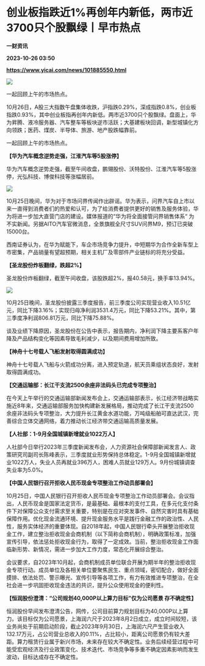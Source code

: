 # 创业板指跌近1%再创年内新低，两市近3700只个股飘绿丨早市热点
**一财资讯**

**2023-10-26 03:50**

**https://www.yicai.com/news/101885550.html**

![](https://imgcdn.yicai.com/uppics/slides/2023/10/3ad789b3abcf9dc4681881998e1326a2.jpg)

一起回顾上午的市场热点。

10月26日，A股三大指数午盘集体收跌，沪指跌0.29%，深成指跌0.8%，创业板指跌0.93%，其中创业板指再创年内新低。两市近3700只个股飘绿。盘面上，华为昇腾、液冷服务器、汽车整车等板块逆市活跃；大基建板块回调，新型城镇化方向领跌；医药、煤炭、半导体、旅游、地产股跌幅靠前。

一起回顾上午的市场热点。

**【华为汽车概念逆势走强，江淮汽车等5股涨停】**

华为汽车概念逆势走强，截至午间收盘，鹏翎股份、沃特股份、江淮汽车等5股涨停，光弘科技、博俊科技等涨幅居前。

![](https://imgcdn.yicai.com/uppics/images/2023/10/48ea67f5b27b5d84378ed8d0b3afcb0d.jpg)

10月25日晚间，华为对于市场问界传闻作出辟谣。华为表示，问界汽车自上市以来一直得到消费者们的热爱和认可，为了给消费者提供更好的销售及服务体验，华为将进一步加大直营门店的建设。媒体报道的“华为将全面接管问界销售体系“ 为不实新闻。另据AITO汽车官微消息，全景旗舰全尺寸SUV问界M9，预订已突破15000台。

西南证券认为，在华为赋能下，车企市场竞争力提升，中短期华为合作全新车型上市密集，产品销量有望超预期，相关主机厂及零部件产业链标的将充分受益。

**【圣龙股份炸板翻绿，跌超2%】**

圣龙股份炸板翻绿，截至午间收盘，该股跌超2%，报40.58元，换手率13.94%。

![](https://imgcdn.yicai.com/uppics/images/2023/10/f9977149f7cf02cc960950bbb8efccff.jpg)

10月25日晚间，圣龙股份披露三季度报告，前三季度公司实现营业收入10.51亿元，同比下降3.16%；实现归母净利润3531.4万元，同比下降53.21%。其中，第三季度净利润806.81万元，同比下降75.88%。

谈及业绩下降原因，圣龙股份在公告中表示，报告期内，净利润下降主要系客户年降及产品结构变化等因素导致毛利减少，以及期间费用增加所致。

**【神舟十七号载人飞船发射取得圆满成功】**

神舟十七号载人飞船与火箭成功分离，进入预定轨道，航天员乘组状态良好，发射取得圆满成功。

**【交通运输部：长江干支流2500余座非法码头已完成专项整治】**

在今天上午举行的交通运输部新闻发布会上，交通运输部表示，长江经济带战略实施近8年来，交通运输部服务加快构建新发展格局，推动完成了长江干支流2500余座非法码头专项整治，大力提升长江黄金水道功能，万吨级船舶可直达武汉，完善综合立体交通网络，着力推动长江经济带交通运输高质量发展。

**【人社部：1-9月全国城镇新增就业1022万人】**

人社部今日举行2023年三季度新闻发布会，人力资源社会保障部新闻发言人、政策研究司副司长陈峰表示，三季度就业形势保持总体稳定。1-9月全国城镇新增就业1022万人，失业人员再就业396万人，困难人员就业129万人。9月份城镇调查失业率为5.0%。

**【中国人民银行召开拒收人民币现金专项整治工作动员部署会】**

10月25日，中国人民银行召开拒收人民币现金专项整治工作动员部署会。会议指出，人民币现金是国家法定货币，是最基础、最根本的支付工具，在多元化支付条件下对保障公众支付需求至关重要，特别是在应对突发事件、自然灾害时具有基础保障作用。优化现金流通环境、提升现金服务水平是践行金融工作的政治性、人民性，服务实体经济的重要体现。自2018年起，中国人民银行牵头开展整治拒收现金工作，建立整治拒收现金会商机制（以下简称会商机制），明确政策标准，加强宣传引导，依法惩处拒收现金行为，取得了一定成效。当前，整治拒收现金工作面临新形势、新情况，需进一步加大工作力度，常态化开展综合整治。

会议要求，自2023年10月起，会商机制成员单位联合开展为期半年的整治拒收现金专项行动。成员单位及各相关单位要聚焦民生、重点领域，密切配合，做好全面摸排、依法处罚、警示曝光、宣传引导等各项工作，有力有效推进专项整治，在全社会进一步巩固拒收现金违法的共识，提升公众使用现金的便利性。

**【恒润股份澄清：“公司规划40,000P以上算力目标”仅为公司愿景 存不确定性】**

恒润股份早间发布澄清公告，网传，公司目前算力规划目标为40,000P以上算力。该目标仅为公司愿景，上海润六尺于2023年8月2日成立，成立时间较短，该业务尚处于前期启动阶段，截止2023年9月30日，上海润六尺产生营业收入132.17万元，占公司营业总收入的0.11%，占比较小，距离公司愿景仍有较大差距。算力租赁行业属于新兴市场，未来存在较大不确定性。业务后续经营过程中可能受宏观经济及行业政策变化、技术迭代、市场竞争等多重不确定因素影响而发生波动，目标达成存在不确定性。